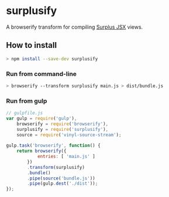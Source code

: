# surplusify
A browserify transform for compiling [Surplus JSX](https://github.com/adamhaile/surplus) views.
## How to install
```sh
> npm install --save-dev surplusify
```
### Run from command-line
```sh
> browserify --transform surplusify main.js > dist/bundle.js
```
### Run from gulp
```javascript
// gulpfile.js
var gulp = require('gulp'),
    browserify = require('browserify'),
    surplusify = require('surplusify'),
    source = require('vinyl-source-stream');
 
gulp.task('browserify', function() {
    return browserify({
            entries: [ 'main.js' ]
        })
        .transform(surplusify)
        .bundle()
        .pipe(source('bundle.js'))
        .pipe(gulp.dest('./dist'));
});
```
